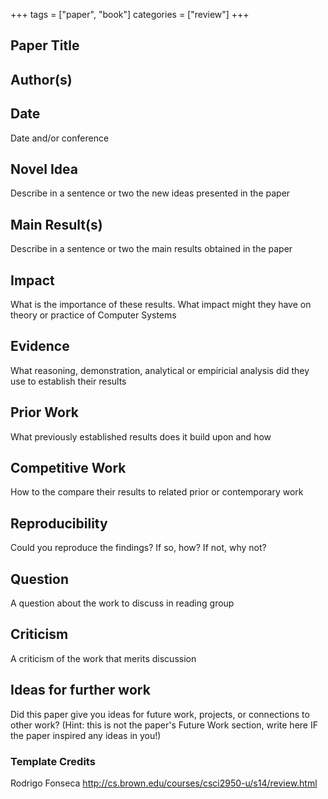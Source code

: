 +++
tags = ["paper", "book"]
categories = ["review"]
+++

## Paper Title

## Author(s)

## Date
Date and/or conference

## Novel Idea
Describe in a sentence or two the new ideas presented in the paper

## Main Result(s)
Describe in a sentence or two the main results obtained in the paper

## Impact
What is the importance of these results. What impact might they have on theory or practice of Computer Systems

## Evidence
What reasoning, demonstration, analytical or empiricial analysis did they use to establish their results

## Prior Work
What previously established results does it build upon and how

## Competitive Work
How to the compare their results to related prior or contemporary work

## Reproducibility
Could you reproduce the findings? If so, how? If not, why not?

## Question
A question about the work to discuss in reading group

## Criticism
A criticism of the work that merits discussion

## Ideas for further work
Did this paper give you ideas for future work, projects, or connections to other work? (Hint: this is not the paper's Future Work section, write here IF the paper inspired any ideas in you!)

### Template Credits
Rodrigo Fonseca http://cs.brown.edu/courses/csci2950-u/s14/review.html

